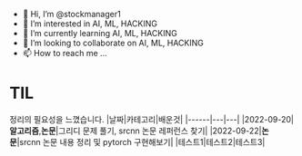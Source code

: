 - 👋 Hi, I’m @stockmanager1
- 👀 I’m interested in AI, ML, HACKING
- 🌱 I’m currently learning AI, ML, HACKING
- 💞️ I’m looking to collaborate on AI, ML, HACKING
- 📫 How to reach me ...

<!---
stockmanager1/stockmanager1 is a ✨ special ✨ repository because its `README.md` (this file) appears on your GitHub profile.
You can click the Preview link to take a look at your changes.
--->

# TIL 
정리의 필요성을 느꼈습니다.
|날짜|카테고리|배운것|
|------|---|---|
|2022-09-20|**알고리즘**,**논문**|그리디 문제 풀기, srcnn 논문 레퍼런스 찾기|
|2022-09-22|**논문**|srcnn 논문 내용 정리 및 pytorch 구현해보기|
|테스트1|테스트2|테스트3|
